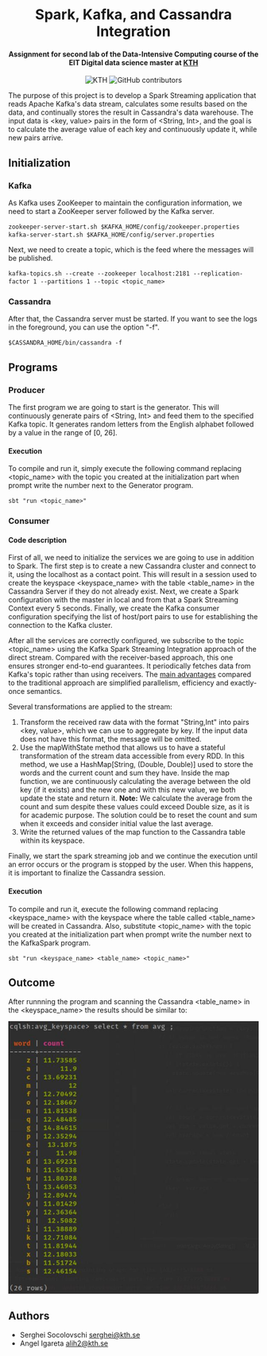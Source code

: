 <h1 align="center">Spark, Kafka, and Cassandra Integration</h1>
<h4 align="center">Assignment for second lab of the Data-Intensive Computing course of the EIT Digital data science master at <a href="https://www.kth.se/en">KTH</a></h4>

<p align="center">
  <img alt="KTH" src="https://img.shields.io/badge/EIT%20Digital-KTH-%231954a6?style=flat-square">
  <img alt="GitHub contributors" src="https://img.shields.io/github/contributors/angeligareta/spark-kafka-cassandra-overview?style=flat-square">
</p>

The purpose of this project is to develop a Spark Streaming application that reads Apache Kafka's data stream, calculates some results based on the data, and continually stores the result in Cassandra's data warehouse. The input data is <key, value> pairs in the form of <String, Int>, and the goal is to calculate the average value of each key and continuously update it, while new pairs arrive.

## Initialization
### Kafka
As Kafka uses ZooKeeper to maintain the configuration information, we need to start a ZooKeeper server followed by the Kafka server.
```
zookeeper-server-start.sh $KAFKA_HOME/config/zookeeper.properties
kafka-server-start.sh $KAFKA_HOME/config/server.properties
```

Next, we need to create a topic, which is the feed where the messages will be published.
```
kafka-topics.sh --create --zookeeper localhost:2181 --replication-factor 1 --partitions 1 --topic <topic_name>
```
### Cassandra
After that, the Cassandra server must be started. If you want to see the logs in the foreground, you can use the option "-f".
```
$CASSANDRA_HOME/bin/cassandra -f
```
## Programs
### Producer
The first program we are going to start is the generator. This will continuously generate pairs of <String, Int> and feed them to the specified Kafka topic. It generates random letters from the English alphabet followed by a value in the range of [0, 26].

#### Execution
To compile and run it, simply execute the following command replacing <topic_name> with the topic you created at the initialization part when prompt write the number next to the Generator program.
```
sbt "run <topic_name>"
```
### Consumer
#### Code description
First of all, we need to initialize the services we are going to use in addition to Spark. The first step is to create a new Cassandra cluster and connect to it, using the localhost as a contact point. This will result in a session used to create the keyspace <keyspace_name> with the table <table_name> in the Cassandra Server if they do not already exist. Next, we create a Spark configuration with the master in local and from that a Spark Streaming Context every 5 seconds. Finally, we create the Kafka consumer configuration specifying the list of host/port pairs to use for establishing the connection to the Kafka cluster.

After all the services are correctly configured, we subscribe to the topic <topic_name> using the Kafka Spark Streaming Integration approach of the direct stream. Compared with the receiver-based approach, this one ensures stronger end-to-end guarantees. It periodically fetches data from Kafka's topic rather than using receivers. The [main advantages](https://medium.com/@rinu.gour123/apache-kafka-spark-streaming-integration-af7bd87887fb) compared to the traditional approach are simplified parallelism, efficiency and exactly-once semantics.

Several transformations are applied to the stream:
1. Transform the received raw data with the format "String,Int" into pairs <key, value>, which we can use to aggregate by key. If the input data does not have this format, the message will be omitted.
2. Use the mapWithState method that allows us to have a stateful transformation of the stream data accessible from every RDD. In this method, we use a HashMap[String, (Double, Double)] used to store the words and the current count and sum they have. Inside the map function, we are continuously calculating the average between the old key (if it exists) and the new one and with this new value, we both update the state and return it. __Note:__ We calculate the average from the count and sum despite these values could exceed Double size, as it is for academic purpose. The solution could be to reset the count and sum when it exceeds and consider initial value the last average.
3. Write the returned values of the map function to the Cassandra table within its keyspace.

Finally, we start the spark streaming job and we continue the execution until an error occurs or the program is stopped by the user. When this happens, it is important to finalize the Cassandra session.

#### Execution
To compile and run it, execute the following command replacing <keyspace_name> with the keyspace where the table called <table_name> will be created in Cassandra. Also, substitute <topic_name> with the topic you created at the initialization part when prompt write the number next to the KafkaSpark program.
```
sbt "run <keyspace_name> <table_name> <topic_name>"
```

## Outcome
After runnning the program and scanning the Cassandra <table_name> in the <keyspace_name> the results should be similar to:

![Results](output.jpeg)

## Authors
- Serghei Socolovschi [serghei@kth.se](mailto:serghei@kth.se)
- Angel Igareta [alih2@kth.se](mailto:alih2@kth.se)
